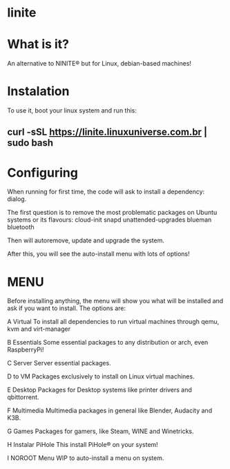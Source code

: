 # linite

# What is it?

An alternative to NINITE® but for Linux, debian-based machines!

# Instalation

To use it, boot your linux system and run this:

## curl -sSL https://linite.linuxuniverse.com.br | sudo bash

# Configuring

When running for first time, the code will ask to install a dependency: dialog.

The first question is to remove the most problematic packages on Ubuntu systems or its flavours: 
cloud-init snapd unattended-upgrades blueman bluetooth

Then will autoremove, update and upgrade the system.

After this, you will see the auto-install menu with lots of options!

# MENU

Before installing anything, the menu will show you what will be installed and ask if you want to install.
The options are:

A Virtual
To install all dependencies to run virtual machines through qemu, kvm and virt-manager

B Essentials
Some essential packages to any distribution or arch, even RaspberryPi!

C Server
Server essential packages.

D to VM
Packages exclusively to install on Linux virtual machines.

E Desktop
Packages for Desktop systems like printer drivers and qbittorrent.

F Multimedia
Multimedia packages in general like Blender, Audacity and K3B.

G Games
Packages for gamers, like Steam, WINE and Winetricks.

H Instalar PiHole
This install PiHole® on your system!

I NOROOT Menu
WIP to auto-install a menu on system.
